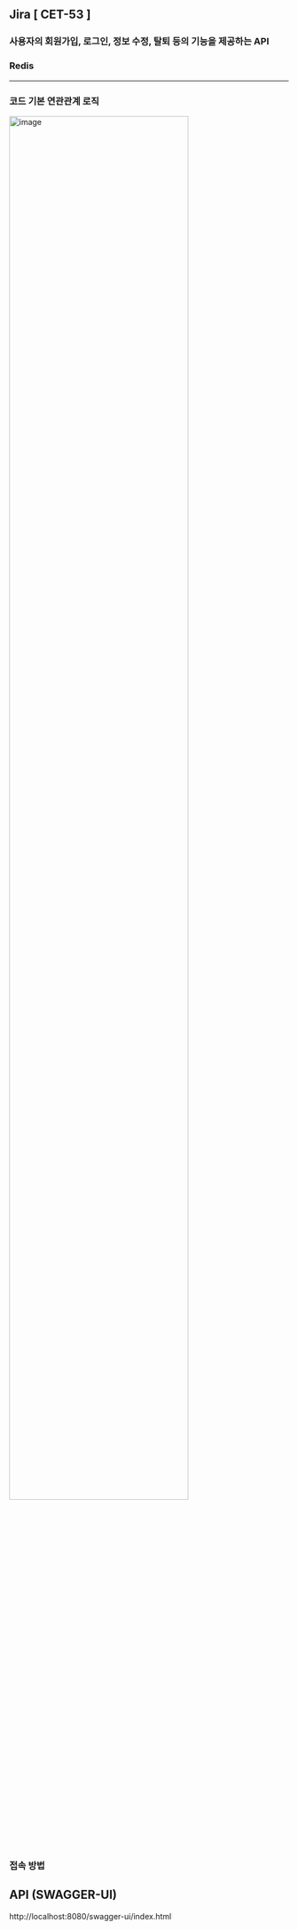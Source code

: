 ## Jira [ CET-53 ]
### 사용자의 회원가입, 로그인, 정보 수정, 탈퇴 등의 기능을 제공하는 API  
### Redis  
---
### 코드 기본 연관관계 로직
<img width="80%" alt="image" src="https://github.com/alscks6521/spring-database-login-api/assets/112923685/7faf02ce-4f12-4727-a2cd-e61fa199a09d">

### 접속 방법
## API (SWAGGER-UI)
http://localhost:8080/swagger-ui/index.html
